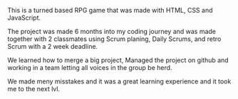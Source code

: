 This is a turned based RPG game that was made with HTML, CSS and JavaScript.

The project was made 6 months into my coding journey and was made together with 2 classmates using Scrum planing, Daily Scrums, and retro Scrum with a 2 week deadline. 

We learned how to merge a big project, Managed the project on github and working in a team letting all voices in the group be herd. 

We made meny misstakes and it was a great learning experience and it took me to the next lvl.



